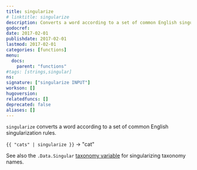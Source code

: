 ```yaml
---
title: singularize
# linktitle: singularize
description: Converts a word according to a set of common English singularization rules.
godocref:
date: 2017-02-01
publishdate: 2017-02-01
lastmod: 2017-02-01
categories: [functions]
menu:
  docs:
    parent: "functions"
#tags: [strings,singular]
ns:
signature: ["singularize INPUT"]
workson: []
hugoversion:
relatedfuncs: []
deprecated: false
aliases: []
---
```


`singularize` converts a word according to a set of common English singularization rules.

`{{ "cats" | singularize }}` → "cat"

See also the `.Data.Singular` [taxonomy variable](/variables/taxonomy/) for singularizing taxonomy names.

